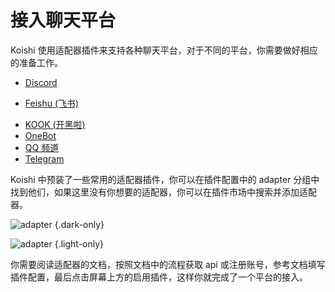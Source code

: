 # 接入聊天平台

Koishi 使用适配器插件来支持各种聊天平台，对于不同的平台，你需要做好相应的准备工作。

- [Discord](../../plugins/adapter/discord.md)
+ [Feishu (飞书)](../../plugins/adapter/feishu.md)
- [KOOK (开黑啦)](../../plugins/adapter/kook.md)
- [OneBot](../../plugins/adapter/onebot.md)
- [QQ 频道](../../plugins/adapter/qqguild.md)
- [Telegram](../../plugins/adapter/telegram.md)

Koishi 中预装了一些常用的适配器插件，你可以在插件配置中的 adapter 分组中找到他们，如果这里没有你想要的适配器，你可以在插件市场中搜索并添加适配器。

![adapter](/manual/console/adapter_dark.webp) {.dark-only}

![adapter](/manual/console/adapter_light.webp) {.light-only}

你需要阅读适配器的文档，按照文档中的流程获取 api 或注册账号，参考文档填写插件配置，最后点击屏幕上方的启用插件，这样你就完成了一个平台的接入。
